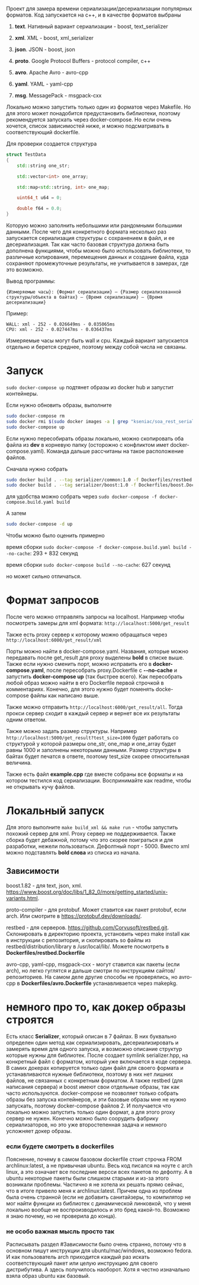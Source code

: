 Проект для замера времени сериализации/десериализации популярных форматов. Код запускается на c++, и в качестве форматов выбраны

1.   __text__. Нативный вариант сериализации - boost, text_serializer

2.   __xml__. XML - boost, xml_serializer

3.   __json__. JSON - boost, json

4.   __proto__. Google Protocol Buffers - protocol compiler, c++

5.   __avro__. Apache Avro - avro-cpp

6.   __yaml__. YAML - yaml-cpp

7.   __msg__. MessagePack - msgpack-cxx 

Локально можно запустить только один из форматов через Makefile. Но для этого может понадобится предустановить библиотеки, поэтому рекомендуется запускать через docker-compose. Но если очень хочется, список зависимостей ниже, и можно подсматривать в соответствующий dockerfile.

Для проверки создается структура

```cpp
struct TestData
{
    std::string one_str;

    std::vector<int> one_array;

    std::map<std::string, int> one_map;

    uint64_t u64 = 0;

    double f64 = 0.0;
}
```
Которую можно заполнить небольшими или рандомными большими данными. После чего для конкретного формата несколько раз запускается сериализация структуры с сохранением в файл, и ее десериализация. Так как часто базовая структура должна быть дополнена функциями, чтобы можно было использовать библиотеки, то различные копирования, перемещения данных и создание файла, куда сохраняют промежуточные результаты, не учитывается в замерах, где это возможно.

Вывод программы:

```{Измеряемые часы}: {Формат сериализации} – {Размер сериализованной структуры/объекта в байтах} – {Время сериализации} – {Время десериализации}```

Пример:
```
WALL: xml - 252 - 0.026649ms - 0.035065ms
CPU: xml - 252 - 0.027447ms - 0.036437ms
```

Измеряемые часы могут быть wall и cpu. Каждый вариант запускается отдельно и берется среднее, поэтому между собой числа не связаны.

# Запуск

```sudo docker-compose up``` подтянет образы из docker hub и запустит контейнеры. 

Если нужно обновить образы, выполните 
```bash
sudo docker-compose rm
sudo docker rmi $(sudo docker images -a | grep "kseniac/soa_rest_serializer_test" | awk '{print $3}')
sudo docker-compose up
```

Если нужно пересобирать образы локально, можно скопировать оба файла из __dev__ в корневую папку (осторожно с конфликтом имет docker-compose.yaml). Команда дальше рассчитаны на такое расположение файлов.

Cначала нужно собрать

```bash
sudo docker build . --tag serializer/common:1.0 -f Dockerfiles/restbed.Dockerfiles
sudo docker build . --tag serializer/boost:1.0 -f Dockerfiles/boost.Dockerfile
```
для удобства можно собрать через ```sudo docker-compose -f docker-compose.build.yaml build```

А затем
```bash
sudo docker-compose -d up
```

Чтобы можно было оценить примерно

время сборки ```sudo docker-compose -f docker-compose.build.yaml build --no-cache```: 293 + 832 секунд

время сборки  ```sudo docker-compose build --no-cache```:  627 секунд

но может сильно отличаться.

# Формат запросов

После чего можно отправлять запросы на localhost. Например чтобы посмотреть замеры для xml формата:
```http://localhost:5000/get_result```

Также есть proxy сервер к которому можно обращаться через
```http://localhost:6000/get_result/xml```

Порты можно найти в docker-compose.yaml. Названия, которые можно передавать после get_result для proxy выделены __bold__ в списке выше. Также если нужно сменить порт, можно исправить его в __docker-compose.yaml__, после пересобрать proxy.Dockerfile c __--no-cache__ и запустить __docker-compose up__ (так быстрее всего). Как пересобрать любой образ можно найти в его Dockerfile первой строчкой в комментариях. Конечно, для этого нужно будет поменять docke-compose файлы как написано выше.

Также можно отправить ```http://localhost:6000/get_result/all```. Тогда прокси сервер сходит в каждый сервер и вернет все их результаты одним ответом.

Также можно задать размер структуры. Например
```http://localhost:5000/get_result?test_size=1000``` будет работать со структурой у которой размеры one_str, one_map и one_array будет равны 1000 и заполнены некоторыми данными. Размер структуры в байтах будет печатся в ответе, поэтому test_size скорее относительная величина.

Также есть файл __example.cpp__ где вместе собраны все форматы и на котором тестился код сериализации. Воспринимайте как readme, чтобы не открывать кучу файлов.

# Локальный запуск
Для этого выполните ```make build_xml && make run``` - чтобы запустить похожий сервер для xml. Proxy сервер не поддерживается. Также сборка будет дебажной, потому что это скорее поиграться и для разработки, нежели пользоваться. Дефолтный порт - 5000. Вместо xml можно подставлять __bold слова__ из списка из начала.

## Зависимости
boost.1.82 - для text, json, xml. https://www.boost.org/doc/libs/1_82_0/more/getting_started/unix-variants.html.

proto-compiler - для protobuf. Может ставится как пакет protobuf, если arch. Или смотрите в https://protobuf.dev/downloads/.

restbed - для серверов. https://github.com/Corvusoft/restbed.git. Склонировать в директорию проекта, установить через make install как в инструкции с репозитория, и cкопировать so файлы из restbed/distribution/library в /usr/local/lib/. Можете посмотреть в __Dockerfiles/restbed.Dockerfile__

avro-cpp, yaml-cpp, msgpack-cxx - могут ставится как пакеты (если arch), но легко гуглятся и дальше смотри по инструкциям сайтов/репозиториев. На самом деле другие способы не проверялись, но avro-cpp в __Dockerfiles/avro.Dockerfile__ устанавливается через makepkg.


# немного про то, как докер образы строятся



Eсть класс __Serializer__, который описан в 7 файлах. В них буквально определен один метод как сериализировать, десериализировать и замерять время для одного запуска, и возможно описание структур которые нужны для библиотек. После создает symlink serializer.hpp, на конкретный файл с форматом, который уже включается в коде сервера. В самих докерах копируется только один файл для своего формата и устанавливаются нужные библиотеки, поэтому в них нет лишних файлов, не связанных с конкретным форматом. А также restbed (для написания сервера) и boost имеют свои отдельные образы, так как часто используются. docker-compose не позволяет только собрать образы без запуска контейнеров, и эти базовые образы мне не нужно запускать, поэтому docker-compose файлов 2. И получается что локально можно запустить только один формат, а для этого proxy сервер не нужен. Конечно можно было соорудить фабрику сериализаторов, но это уже второстепенная задача и немного усложняет докер образы.


### если будете смотреть в dockerfiles
Пояснение, почему в самом базовом dockerfile стоит строчка FROM archlinux:latest, а не привычная ubuntu. Весь код писался на ноуте с arch linux, а это означает все последние версси всех пакетов по дефолту. А в ubuntu некоторые пакеты были слишком старыми и из-за этого возникали проблемы. Частично я не хотела их решать прямо сейчас, что в итоге привело меня к archlinux:latest. Причем одна из проблем была очень странной (если не добавить санитайзеры, то компилятор не мог найти функции из библиотек с динамической линковкой, что у меня локально вообще не воспроизводилось и это бред какой-то. Возможно я знаю почему, но не проверила до конца). 

### не особо важная мысль просто так
Расписывать раздел #Зависимости было очень странно, потому что в основном пишут инструкции для ubuntu/mac/windows, возможно fedora. И как пользователь arch приходится каждый раз искать соответствующий пакет или целую инструкцию для своего дистрибутива. А здесь получилось наоборот. Хотя я честно изначально взяла образ ubuntu как базовый.
